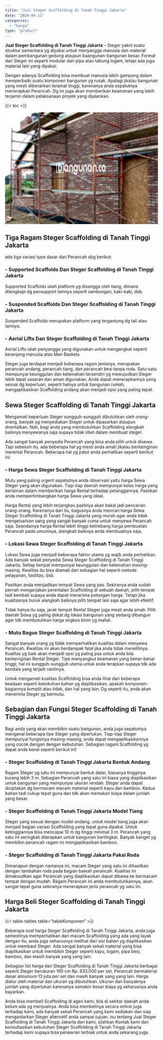 ```yaml
---
title: "Jual Steger Scaffolding di Tanah Tinggi Jakarta"
date: "2024-04-11"
categories: 
  - "harga"
type: "product"
---
```


**Jual Steger Scaffolding di Tanah Tinggi Jakarta** – Steger yakni suatu struktur sementara yg dipakai untuk menyangga manusia dan material dalam pembangunan gedung ataupun baangunan-bangunan besar. Format dari Steger ini seperti modular dan pipa atau tabung logam, tetapi ada juga material lain yang dipakai.

Dengan adanya Scaffolding bisa membuat manusia lebih gampang dalam memperbaiki suatu komponen bangunan yg rusak. Apalagi jikalau bangunan yang mesti dibenarkan teramat tinggi, karenanya anda sepatutnya menerapkan Perancah. Dg ini juga akan memberikan keamanan yang lebih terjamin dalam pelaksanaan proyek yang dijalankan.

{{< toc >}}

![Jual Steger Scaffolding di Tanah Tinggi Jakarta](/images/sewa-scaffolding-steger-20.png)

## Tiga Ragam Steger Scaffolding di Tanah Tinggi Jakarta

ada tiga variasi type dasar dari Perancah sbg berikut:

### \- Supported Scaffolds Dan Steger Scaffolding di Tanah Tinggi Jakarta

Supported Scaffolds ialah platform yg disangga oleh tiang, dimana dilengkapi dg pensupport lainnya seperti sambungan, kaki-kaki, dsb.

### \- Suspended Scaffolds Dan Steger Scaffolding di Tanah Tinggi Jakarta

Suspended Scaffolds merupakan platform yang tergantung dg tali atau lainnya.

### \- Aerial Lifts Dan Steger Scaffolding di Tanah Tinggi Jakarta

Aerial Lifts ialah penyangga yang digunakan untuk mengangkat seperti keranjang manusia atau Man Baskets

Steger juga terdapat menjadi beberapa ragam jenisnya, merupakan perancah andang, perancah tiang, dan perancah besi tanpa roda. Satu-satu mempunyai keunggulan dan kelemahan tersendiri yg mewujudkan Steger lebih tepat sasaran dan aman digunakan. Anda dapat menerapkannya yang sesuai dg keperluan, seperti halnya untuk bangunan rumah, mengaplikasikan Scaffolding andang akan menjadi opsi yang paling tepat.

## Sewa Steger Scaffolding di Tanah Tinggi Jakarta

Mengamati keperluan Steger sungguh-sungguh dibutuhkan oleh orang-orang, banyak yg menyediakan Steger untuk dipasarkan ataupun direntalkan. Nah, bagi anda yang membutuhkan Scaffolding alangkah baiknya menyewanya saja supaya tidak ribet dalam membuat steger.

Ada sangat banyak penyedia Perancah yang bisa anda pilih untuk disewa. Tapi sebelum itu, ada beberapa hal yg mesti anda amati jikalau berkeinginan merental Perancah. Beberapa hal yg patut anda perhatikan seperti berikut ini:

### \- Harga Sewa Steger Scaffolding di Tanah Tinggi Jakarta

Mutu yang paling urgent sepatutnya anda observasi yaitu harga Sewa Steger yang akan digunakan. Tiap-tiap daerah mempunyai kelas harga yang berlainan dalam memberikan harga Rental terhadap pelanggannya. Pastikan anda mempertimbangkan harga Sewa yang ideal.

Harga Rental yang lebih terjangkau pastinya akan bakal jadi pencarian orang-orang. Karenanya dari itu, bagusnya anda mencari harga Sewa Steger Scaffolding di Tanah Tinggi Jakarta yang murah agar anda tidak mengeluarkan uang yang sangat banyak cuma untuk menyewa Perancah saja. Seandainya harga Rental lebih tinggi ketimbang harga pembuatan Perancah pada umumnya, alangkah baiknya anda membuatnya saja.

### \- Lokasi Sewa Steger Scaffolding di Tanah Tinggi Jakarta

Lokasi Sewa juga menjadi beberapa faktor utama yg wajib anda perhatikan. Ada banyak sekali penyedia Sewa Steger Scaffolding di Tanah Tinggi Jakarta. Setiap tempat mempunyai keunggulan dan kelemahan masing-masing. Kwalitas itu bisa diamati dari sebagian hal seperti metode pelayanan, fasilitas, dsb.

Pastikan anda menjadikan tempat Sewa yang pas. Sekiranya anda sudah pernah mengerjakan perentalan Scaffolding di sebuah daerah, pilih tempat tadi kembali supaya anda dapat menerima potongan harga. Tetapi jika kualitasnya buruk alangkah baiknya pilih tempat lain saja agar lebih efektif.

Tidak hanya itu saja, jarak tempat Rental Steger juga mesti anda amati. Pilih daerah Sewa yg paling dekat dg lokasi bangunan yang sedang dibangun agar tdk membutuhkan harga ongkos kirim yg mahal.

### \- Mutu Bagus Steger Scaffolding di Tanah Tinggi Jakarta

Sangat banyak orang yg tidak memperhatikan kualitas dalam menyewa Perancah. Kwalitas ini akan berdampak fatal jika anda tidak menelitinya. Kualitas yg baik akan menjadi opsi yg paling pas untuk anda bila berkeinginan Rental Steger. Tipe menyangkut keamanan yang benar-benar tinggi, hal ini sungguh-sungguh utama untuk anda terapkan supaya tdk ada kendala yang terjadi nantinya.

Untuk mengamati kualitas Scaffolding bisa anda lihat dari beberapa keadaan seperti kekokohan bahan yg diaplikasikan, apakah komponen-bagiannya komplit atau tidak, dan hal yang lain. Dg seperti itu, anda akan menerima Steger yg bermutu.

## Sebagian dan Fungsi Steger Scaffolding di Tanah Tinggi Jakarta

Bagi anda yang akan membikin suatu bangunan, anda juga sepatutnya mengenal beberapa tipe Steger yang diperlukan. Tiap-tiap Steger mempunyai fungsinya masing-masing, anda dapat mengaplikasikannya yang cocok dengan dengan kebutuhan. Sebagian ragam Scaffolding yg dapat anda kenal seperti berikut ini!

### \- Steger Scaffolding di Tanah Tinggi Jakarta Bentuk Andang

Ragam Steger yg satu ini mempunyai bentuk datar, biasanya tingginya kurang lebih 3 m. Sebagian Perancah yang satu ini biasa yang diaplikasikan untuk bangunan yang mempunyai ukuran rendah. Steger anda dapat diciptakan dg bermacam macam material seperti kayu dan bamboo. Kedua bahan tadi cukup tepat guna dan tdk akan memakan biaya dalam jumlah yang besar.

### \- Steger Scaffolding di Tanah Tinggi Jakarta Model Tiang

Steger yang sesuai dengan model andang, untuk model tiang juga akan menjadi bagian variasi Scaffolding yang tepat guna dipakai. Untuk ketinggiannya bisa mencapai 10 m dg tinggi minimal 3 m. Perancah yang satu ini seringkali diterapkan untuk bangunan bertingkat. Banyak banget yg membikin perancah ragam ini mengaplikasikan bamboo.

### \- Steger Scaffolding di Tanah Tinggi Jakarta Pakai Roda

Dimanapun dengan namanya ini, macam Steger yang satu ini dihasilkan dengan tambahan roda pada bagian bawah perancah. Kualitas ini dimaksudkan agar Perancah yang diaplikasikan dapat dibawa ke bermacam tempat dengan mudah. Ragam Perancah ini anda membutuhkannya, akan sangat tepat guna sekiranya menerapkan jenis perancah yg satu ini.

## Harga Beli Steger Scaffolding di Tanah Tinggi Jakarta

{{< table-tables table="tableKomponen" >}}

Beberapa soal harga Steger Scaffolding di Tanah Tinggi Jakarta, anda juga semestinya memperhatikan dari macam Scaffolding yang ada yang layak dengan itu, anda juga seharusnya melihat dari sisi bahan yg diaplikasikan untuk membaut Steger. Ada sangat banyak sekali material yang bisa diaplikasikan untuk membikin Steger seperti kayu, logam, pipa besi, bamboo, dan masih banyak yang yang lain.

Sebagian list harga dari Steger Scaffolding di Tanah Tinggi Jakarta berbagai seperti Steger berukuran 190 cm Rp. 633.000 per set, Perancah bermaterial dasar almunium 13 juta per set dan masih banyak yang yang lain. Harga diatur oleh material dan ukuran yg dibutuhkan. Ukuran dan banyaknya jumlah yang diperlukan karenanya semakin besar biaya yg seharusnya anda bayarkan.

Anda bisa membeli Scaffolding di agen kami, bila di sekitar daerah anda belum ada yg menjualnya. Anda bisa membelinya secara online juga terhadap kami, ada banyak sekali Perancah yang kami sediakan dan siap mengantarkan Steger alternatif anda sampai tujuan. isu tentang Jual Steger Scaffolding di Tanah Tinggi Jakarta dari kami, silahkan Kontak kami dan konsultasikan kebutuhan Steger Scaffolding di Tanah Tinggi Jakarta terhadap kami supaya bisa penawran terbiak untuk anda sekarang juga.
